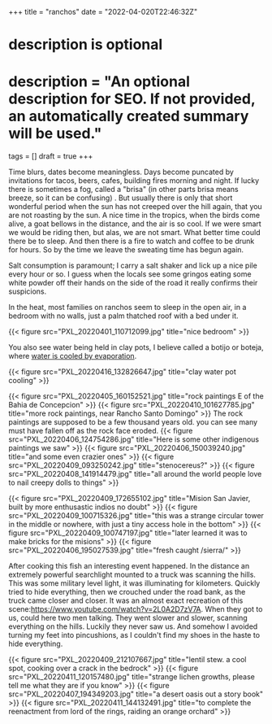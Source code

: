 +++
title = "ranchos" 
date = "2022-04-020T22:46:32Z"

#
# description is optional
#
# description = "An optional description for SEO. If not provided, an automatically created summary will be used."

tags = []
draft = true
+++

Time blurs, dates become meaningless. Days become puncated by invitations for tacos, beers, cafes, building fires morning and night. If lucky there is sometimes a fog, called a "brisa" (in other parts brisa means breeze, so it can be confusing) . But usually there is only that short wonderful period when the sun has not creeped over the hill again, that you are not roasting by the sun. A nice time in the tropics, when the birds come alive, a goat bellows in the distance, and the air is so cool. If we were smart we would be riding then, but alas, we are not smart. What better time could there be to sleep. And then there is a fire to watch and coffee to be drunk for hours. So by the time we leave the sweating time has begun again.

Salt consumption is paramount; I carry a salt shaker and lick up a nice pile every hour or so. I guess when the locals see some gringos eating some white powder off their hands on the side of the road it really confirms their suspicions.

In the heat, most families on ranchos seem to sleep in the open air, in a bedroom with no walls, just a palm thatched roof with a bed under it.

{{< figure src="PXL_20220401_110712099.jpg" title="nice bedroom" >}}

You also see water being held in clay pots, I believe called a botijo or boteja, where [water is cooled by evaporation](https://es.wikipedia.org/wiki/Botijo#F%C3%ADsica,_qu%C3%ADmica_y_matem%C3%A1tica_del_botijo). 

{{< figure src="PXL_20220416_132826647.jpg" title="clay water pot cooling" >}}

{{< figure src="PXL_20220405_160152521.jpg" title="rock paintings E of the Bahia de Concepcion" >}}
{{< figure src="PXL_20220410_101627785.jpg" title="more rock paintings, near Rancho Santo Domingo" >}}
The rock paintings are supposed to be a few thousand years old. you can see many must have fallen off as the rock face eroded.
{{< figure src="PXL_20220406_124754286.jpg" title="Here is some other indigenous paintings we saw" >}}
{{< figure src="PXL_20220406_150039240.jpg" title="and some even crazier ones" >}}
{{< figure src="PXL_20220409_093250242.jpg" title="stenocereus?" >}}
{{< figure src="PXL_20220408_141914479.jpg" title="all around the world people love to nail creepy dolls to things" >}}

{{< figure src="PXL_20220409_172655102.jpg" title="Mision San Javier, built by more enthusastic indios no doubt" >}}
{{< figure src="PXL_20220409_100715326.jpg" title="this was a strange circular tower in the middle or nowhere, with just a tiny access hole in the bottom" >}}
{{< figure src="PXL_20220409_100747197.jpg" title="later learned it was to make bricks for the misions" >}}
{{< figure src="PXL_20220406_195027539.jpg" title="fresh caught /sierra/" >}}

After cooking this fish an interesting event happened. In the distance an extremely powerful searchlight mounted to a truck was scanning the hills. This was some military level light, it was illuminating for kilometers. Quickly tried to hide everything, then we crouched under the road bank, as the truck came closer and closer. It was an almost exact recreation of this scene:https://www.youtube.com/watch?v=2L0A2D7zV7A. When they got to us, could here two men talking. They went slower and slower, scanning everything on the hills. Luckily they never saw us. And somehow I avoided turning my feet into pincushions, as I couldn't find my shoes in the haste to hide everything.

{{< figure src="PXL_20220409_212107667.jpg" title="lentil stew. a cool spot, cooking over a crack in the bedrock" >}}
{{< figure src="PXL_20220411_120157480.jpg" title="strange lichen growths, please tell me what they are if you know" >}}
{{< figure src="PXL_20220407_194349203.jpg" title="a desert oasis out a story book" >}}
{{< figure src="PXL_20220411_144132491.jpg" title="to complete the reenactment from lord of the rings, raiding an orange orchard" >}}
